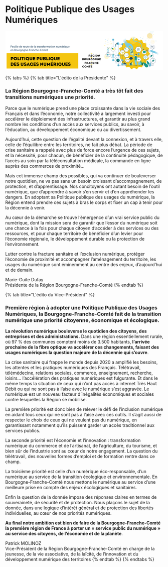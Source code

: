 # Politique Publique des Usages Numériques

![Feuille de route adopt&#xE9;e en s&#xE9;ance pl&#xE9;ni&#xE8;re en octobre 2020](../../.gitbook/assets/ppun.png)

{% tabs %}
{% tab title="L\'édito de la Présidente" %}
### **La Région Bourgogne-Franche-Comté a très tôt fait des transitions numériques une priorité.**

Parce que le numérique prend une place croissante dans la vie sociale des Français et dans l’économie, notre collectivité a largement investi pour accélérer le déploiement des infrastructures, et garantir au plus grand nombre les conditions d’un accès aux services publics, au savoir, à l’éducation, au développement économique ou au divertissement. 

Aujourd’hui, cette question de l’égalité devant la connexion, et à travers elle, celle de l’équilibre entre les territoires, ne fait plus débat. La période de crise sanitaire a rappelé avec plus de force encore l’urgence de ces sujets, et la nécessité, pour chacun, de bénéficier de la continuité pédagogique, de l’accès au soin par la téléconsultation médicale, la commande en ligne auprès des commerces de proximité… 

Mais cet immense champ des possibles, qui va continuer de bouleverser notre quotidien, ne va pas sans un besoin croissant d’accompagnement, de protection, et d’apprentissage. Nos concitoyens ont autant besoin de l’outil numérique, que d’apprendre à savoir s’en servir et d’en appréhender les dangers. En adoptant sa Politique publique des usages du numérique, la Région entend prendre ces sujets à bras le corps et fixer un cap à tenir pour la décennie à venir. 

Au cœur de la démarche se trouve l’émergence d’un vrai service public du numérique, dont la mission sera de garantir que l’essor du numérique soit une chance à la fois pour chaque citoyen d’accéder à des services ou des ressources, et pour chaque territoire de bénéficier d’un levier pour l’économie régionale, le développement durable ou la protection de l’environnement. 

Lutter contre la fracture sanitaire et l’exclusion numérique, protéger l’économie de proximité et accompagner l’aménagement du territoire, les usages du numérique sont éminemment au centre des enjeux, d’aujourd’hui et de demain. 

Marie-Guite Dufay   
Présidente de la Région Bourgogne-Franche-Comté
{% endtab %}

{% tab title="L\'édito du Vice-Président" %}
### **Première région à adopter une Politique Publique des Usages Numériques, la Bourgogne-Franche-Comté fait de la transition numérique une priorité citoyenne, économique et écologique.**

**La révolution numérique bouleverse le quotidien des citoyens, des entreprises et des administrations.** Dans une région essentiellement rurale, où 97 % des communes comptent moins de 3.500 habitants, **l’arrivée prochaine de la fibre optique va accélérer ces changements, faisant des usages numériques la question majeure de la décennie qui s’ouvre**. 

La crise sanitaire qui frappe le monde depuis 2020 a amplifié les besoins, les attentes et les pratiques numériques des Français. Télétravail, télémédecine, relations sociales, commerce, enseignement, recherche, loisirs… l’accélération des pratiques numériques est fulgurante. Et dans le même temps la situation de ceux qui n’ont pas accès à internet Très Haut Débit ou qui ne sont pas à l’aise avec le numérique s’est aggravée. Le numérique est un nouveau facteur d’inégalités économiques et sociales contre lesquelles la Région se mobilise. 

La première priorité est donc bien de relever le défi de l’inclusion numérique en aidant tous ceux qui ne sont pas à l’aise avec ces outils. Il s’agit aussi de respecter le choix de ceux qui ne veulent pas du numérique, en garantissant notamment qu’ils puissent garder un accès traditionnel aux services publics. 

La seconde priorité est l’économie et l’innovation : transformation numérique du commerce et de l’artisanat, de l’agriculture, du tourisme, et bien sûr de l’industrie sont au cœur de notre engagement. La question du télétravail, des nouvelles formes d’emploi et de formation rentre dans ce champ. 

La troisième priorité est celle d’un numérique éco-responsable, d’un numérique au service de la transition écologique et environnementale. En Bourgogne-Franche-Comté nous mettons le numérique au service d’une meilleure prise en compte des enjeux écologiques et sanitaires. 

Enfin la question de la donnée impose des réponses claires en termes de souveraineté, de sécurité et de protection. Nous plaçons le sujet de la donnée, dans une logique d’intérêt général et de protection des libertés individuelles, au cœur de nos priorités numériques. 

**Au final notre ambition est bien de faire de la Bourgogne-Franche-Comté la première région de France à porter un « service public du numérique » au service des citoyens, de l’économie et de la planète**.

Patrick MOLINOZ   
Vice-Président de la Région Bourgogne-Franche-Comté en charge de la jeunesse, de la vie associative, de la laïcité, de l’innovation et du développement numérique des territoires
{% endtab %}
{% endtabs %}

